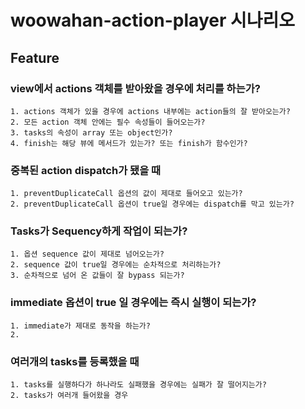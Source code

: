 # woowahan-action-player 시나리오

## Feature
### view에서 actions 객체를 받아왔을 경우에 처리를 하는가? 
    1. actions 객체가 있을 경우에 actions 내부에는 action들의 잘 받아오는가? 
    2. 모든 action 객체 안에는 필수 속성들이 들어오는가? 
    3. tasks의 속성이 array 또는 object인가? 
    4. finish는 해당 뷰에 메서드가 있는가? 또는 finish가 함수인가?

    
### 중복된 action dispatch가 됐을 때 
    1. preventDuplicateCall 옵션의 값이 제대로 들어오고 있는가?
    2. preventDuplicateCall 옵션이 true일 경우에는 dispatch를 막고 있는가? 
    
### Tasks가 Sequency하게 작업이 되는가? 
    1. 옵션 sequence 값이 제대로 넘어오는가?
    2. sequence 값이 true일 경우에는 순차적으로 처리하는가? 
    3. 순차적으로 넘어 온 값들이 잘 bypass 되는가? 

### immediate 옵션이 true 일 경우에는 즉시 실행이 되는가? 
    1. immediate가 제대로 동작을 하는가? 
    2. 

### 여러개의 tasks를 등록했을 때 
    1. tasks를 실행하다가 하나라도 실패했을 경우에는 실패가 잘 떨어지는가?
    2. tasks가 여러개 들어왔을 경우 